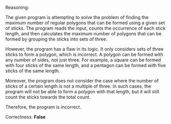 Reasoning:

The given program is attempting to solve the problem of finding the maximum number of regular polygons that can be formed using a given set of sticks. The program reads the input, counts the occurrence of each stick length, and then calculates the maximum number of polygons that can be formed by grouping the sticks into sets of three.

However, the program has a flaw in its logic. It only considers sets of three sticks to form a polygon, which is incorrect. A polygon can be formed with any number of sides, not just three. For example, a square can be formed with four sticks of the same length, and a pentagon can be formed with five sticks of the same length.

Moreover, the program does not consider the case where the number of sticks of a certain length is not a multiple of three. In such cases, the program will not be able to form a polygon with that length, but it will still count the sticks towards the total count.

Therefore, the program is incorrect.

Correctness: **False**